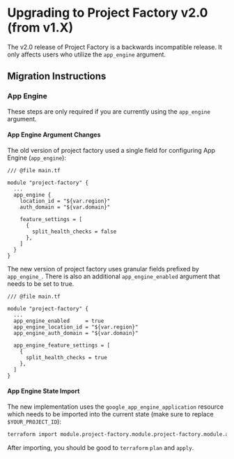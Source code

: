 # Upgrading to Project Factory v2.0 (from v1.X)

The v2.0 release of Project Factory is a backwards incompatible release. It only affects users who utilize the `app_engine` argument.

## Migration Instructions

### App Engine

These steps are only required if you are currently using the `app_engine` argument.

#### App Engine Argument Changes

The old version of project factory used a single field for configuring App Engine (`app_engine`):

```hcl
/// @file main.tf

module "project-factory" {
  ...
  app_engine {
    location_id = "${var.region}"
    auth_domain = "${var.domain}"

    feature_settings = [
      {
        split_health_checks = false
      },
    ]
  }
}
```

The new version of project factory uses granular fields prefixed by `app_engine_`. There is also an additional `app_engine_enabled` argument that needs to be set to true.

```hcl
/// @file main.tf

module "project-factory" {
  ...
  app_engine_enabled     = true
  app_engine_location_id = "${var.region}"
  app_engine_auth_domain = "${var.domain}"

  app_engine_feature_settings = [
    {
      split_health_checks = true
    },
  ]
}
```

#### App Engine State Import

The new implementation uses the `google_app_engine_application` resource which needs to be imported into the current state (make sure to replace `$YOUR_PROJECT_ID`):

```sh
terraform import module.project-factory.module.project-factory.module.app-engine.google_app_engine_application.app $YOUR_PROJECT_ID
```

After importing, you should be good to `terraform` `plan` and `apply`.


